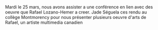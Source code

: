 Mardi le 25 mars, nous avons assister a une conférence en lien avec des oeuvre que Rafael Lozano-Hemer a creer. Jade Séguela ces rendu au collège Montmorency pour nous présenter plusieurs oeuvre d'arts de Rafael, un artiste multimedia canadien
